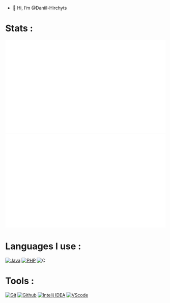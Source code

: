 - 👋 Hi, I’m @Daniil-Hirchyts



# Stats :
![](https://raw.githubusercontent.com/Daniil-Hirchyts/github-stats/master/generated/overview.svg#gh-dark-mode-only)
![](https://raw.githubusercontent.com/Daniil-Hirchyts/github-stats/master/generated/languages.svg#gh-dark-mode-only)

# Languages I use :
<a href="https://openjdk.java.net/">![Java](https://img.shields.io/badge/Java-d65d0e?style=for-the-badge&logo=java&logoColor=white)</a>
<a href="https://www.php.net/">![PHP](https://img.shields.io/badge/PHP-4f5d95?style=for-the-badge&logo=php&logoColor=white)</a>
![C](https://img.shields.io/badge/C-555555?style=for-the-badge&logo=c&logoColor=white)

# Tools :
<a href="https://git-scm.com/">![Git](https://img.shields.io/badge/Git-orange?style=for-the-badge&logo=Git&logoColor=white)</a>
<a href="https://github.com/">![Github](https://img.shields.io/badge/Github-gray?style=for-the-badge&logo=Github&logoColor=white)</a>
<a href="https://www.jetbrains.com/idea/">![Intelij IDEA](https://img.shields.io/badge/Intelij-ff0066?style=for-the-badge&logo=IntelliJ-IDEA&logoColor=white)</a>
<a href="https://code.visualstudio.com/">![VScode](https://img.shields.io/badge/VScode-0084e0?style=for-the-badge&logo=visualstudiocode&logoColor=white)</a>
